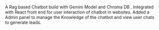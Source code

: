 A Rag based Chatbot build with Gemini Model and Chroma DB , Integrated with React front end for user interaction of chatbot in websites. Added a Admin panel to manage the Knowledge of the chatbot and view user chats to generate leads.
